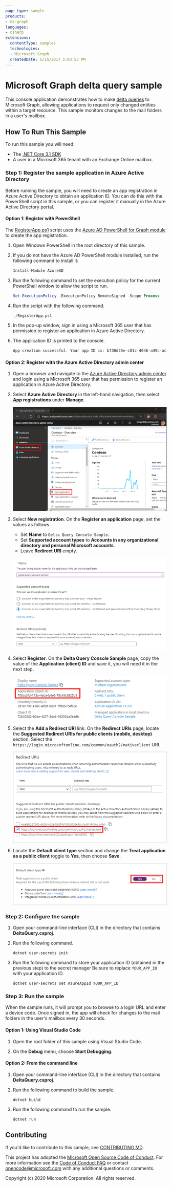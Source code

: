 ```yaml
---
page_type: sample
products:
- ms-graph
languages:
- csharp
extensions:
  contentType: samples
  technologies:
  - Microsoft Graph
  createdDate: 5/25/2017 5:03:53 PM
---
```

# Microsoft Graph delta query sample

This console application demonstrates how to make [delta queries](https://docs.microsoft.com/graph/delta-query-overview) to Microsoft Graph, allowing applications to request only changed entities within a target resource. This sample monitors changes to the mail folders in a user's mailbox.

## How To Run This Sample

To run this sample you will need:

- The [.NET Core 3.1 SDK](https://dotnet.microsoft.com/download)
- A user in a Microsoft 365 tenant with an Exchange Online mailbox.

### Step 1: Register the sample application in Azure Active Directory

Before running the sample, you will need to create an app registration in Azure Active Directory to obtain an application ID. You can do this with the PowerShell script in this sample, or you can register it manually in the Azure Active Directory portal.

#### Option 1: Register with PowerShell

The [RegisterApp.ps1](RegisterApp.ps1) script uses the [Azure AD PowerShell for Graph module](https://docs.microsoft.com/powershell/azure/active-directory/install-adv2?view=azureadps-2.0) to create the app registration.

1. Open Windows PowerShell in the root directory of this sample.

1. If you do not have the Azure AD PowerShell module installed, run the following command to install it:

    ```PowerShell
    Install-Module AzureAD
    ```

1. Run the following command to set the execution policy for the current PowerShell window to allow the script to run.

    ```PowerShell
    Set-ExecutionPolicy -ExecutionPolicy RemoteSigned -Scope Process
    ```

1. Run the script with the following command.

    ```PowerShell
    ./RegisterApp.ps1
    ```

1. In the pop-up window, sign in using a Microsoft 365 user that has permission to register an application in Azure Active Directory.

1. The application ID is printed to the console.

    ```PowerShell
    App creation successful. Your app ID is: b730d25e-c81c-4046-a49c-ac56c07e930a
    ```

#### Option 2: Register with the Azure Active Directory admin center

1. Open a browser and navigate to the [Azure Active Directory admin center](https://aad.portal.azure.com) and login using a Microsoft 365 user that has permission to register an application in Azure Active Directory.

1. Select **Azure Active Directory** in the left-hand navigation, then select **App registrations** under **Manage**.

    ![A screenshot of the App registrations ](./images/aad-portal-app-registrations.png)

1. Select **New registration**. On the **Register an application** page, set the values as follows.

    - Set **Name** to `Delta Query Console Sample`.
    - Set **Supported account types** to **Accounts in any organizational directory and personal Microsoft accounts**.
    - Leave **Redirect URI** empty.

    ![A screenshot of the Register an application page](./images/aad-register-an-app.png)

1. Select **Register**. On the **Delta Query Console Sample** page, copy the value of the **Application (client) ID** and save it, you will need it in the next step.

    ![A screenshot of the application ID of the new app registration](./images/aad-application-id.png)

1. Select the **Add a Redirect URI** link. On the **Redirect URIs** page, locate the **Suggested Redirect URIs for public clients (mobile, desktop)** section. Select the `https://login.microsoftonline.com/common/oauth2/nativeclient` URI.

    ![A screenshot of the Redirect URIs page](./images/aad-redirect-uris.png)

1. Locate the **Default client type** section and change the **Treat application as a public client** toggle to **Yes**, then choose **Save**.

    ![A screenshot of the Default client type section](./images/aad-default-client-type.png)

### Step 2: Configure the sample

1. Open your command-line interface (CLI) in the directory that contains **DeltaQuery.csproj**.

1. Run the following command.

    ```Shell
    dotnet user-secrets init
    ```

1. Run the following command to store your application ID (obtained in the previous step) to the secret manager Be sure to replace `YOUR_APP_ID` with your application ID.

    ```Shell
    dotnet user-secrets set AzureAppId YOUR_APP_ID
    ```

### Step 3: Run the sample

When the sample runs, it will prompt you to browse to a login URL and enter a device code. Once signed in, the app will check for changes to the mail folders in the user's mailbox every 30 seconds.

#### Option 1: Using Visual Studio Code

1. Open the root folder of this sample using Visual Studio Code.

1. On the **Debug** menu, choose **Start Debugging**.

#### Option 2: From the command line

1. Open your command-line interface (CLI) in the directory that contains **DeltaQuery.csproj**.

1. Run the following command to build the sample.

    ```Shell
    dotnet build
    ```

1. Run the following command to run the sample.

    ```Shell
    dotnet run
    ```

## Contributing

If you'd like to contribute to this sample, see [CONTRIBUTING.MD](/CONTRIBUTING.md).

This project has adopted the [Microsoft Open Source Code of Conduct](https://opensource.microsoft.com/codeofconduct/). For more information see the [Code of Conduct FAQ](https://opensource.microsoft.com/codeofconduct/faq/) or contact [opencode@microsoft.com](mailto:opencode@microsoft.com) with any additional questions or comments.

Copyright (c) 2020 Microsoft Corporation. All rights reserved.
